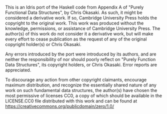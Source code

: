This is an Idris port of the Haskell code from Appendix A of "Purely Functional
Data Structures", by Chris Okasaki.  As such, it might be considered a
derivative work.  If so, Cambridge University Press holds the copyright to the
original work.  This work was produced without the knowledge, permissions, or
assistance of Cambridge University Press.  The author(s) of this work do not
consider it a derivative work, but will make every effort to cease publication
as the request of any of the original copyright holder(s) or Chris Okasaki.

Any errors introduced by the port were introduced by its authors, and are
neither the responsibility of nor should poorly reflect on "Purely Function
Data Structures", its copyright holders, or Chris Okasaki.  Error reports are
appreciated.

To discourage any action from other copyright claimants, encourage maximum
distribution, and recognize the essentially shared nature of any work on such
fundamental data structures, the author(s) have chosen the most permissive of
licenses CC0, a copy of which should be available in the LICENSE.CC0 file
distributed with this work and can be found at
https://creativecommons.org/publicdomain/zero/1.0/
